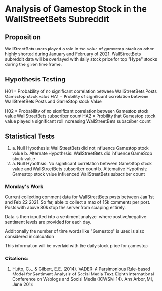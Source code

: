 # Analysis of Gamestop Stock in the WallStreetBets Subreddit

## Proposition
WallStreetBets users played a role in the value of gamestop stock as other highly shorted
during January and February of 2021. WallStreetBets subreddit data will be overlayed with daily stock
price for top "Hype" stocks during the given time frame. 

## Hypothesis Testing
H01 = Probability of no significant correlation between WallStreetBets Posts Gamestop stock value
HA1 = Probility of significant correlation between WallStreetBets Posts and GameStop stock Value

H02 = Probability of no significant correlation between Gamestop stock value WallStreetBets subscriber count
HA2 = Probility that Gamestop stock value played a significant roll increasing WallStreetBets subscriber count

## Statistical Tests
1. 
    a.  Null Hypothesis: WallStreetBets did not influence Gamestop stock value
    b.  Alternate Hypothesis: WallStreetBets did influence GameStop stock value
2. 
    a.  Null Hypothsis: No significant correlation between GameStop stock value and WallStreetBets subscriber count
    b.  Alternative Hypothsis: Gamestop stock value influenced WallStreetBets subscriber count







### Monday's Work
Current collecting comment data for WallStreetBets posts between Jan 1st
and Feb 22 2021. So far, able to collect a max of 15k comments per post. 
Posts with above 80k stop the server from scraping entirely. 

Data is then inputted into a sentiment analyzer where postive/negative sentiment levels are provided for each day.

Additionally the number of time words like "Gamestop" is used is also considered in calcuation

This information will be overlaid with the daily stock price for gamestop

### Citations:
1.  Hutto, C.J. & Gilbert, E.E. (2014). VADER: A Parsimonious Rule-based Model for Sentiment Analysis of Social Media Text. Eighth International Conference on Weblogs and Social Media (ICWSM-14). Ann Arbor, MI, June 2014
